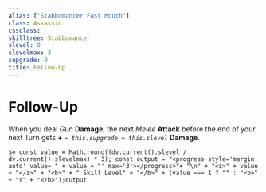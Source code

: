 ```yaml
---
alias: ["Stabbomancer Fast Mouth"]
class: Assassin
cssclass: 
skilltree: Stabbomancer
slevel: 0
slevelmax: 3
supgrade: 0
title: Follow-Up
---
```


# Follow-Up
When you deal *Gun* **Damage**, the next *Melee* **Attack** before the end of your next Turn gets **+** *`= this.supgrade + this.slevel`* **Damage**.

`$= const value = Math.round((dv.current().slevel / dv.current().slevelmax) * 3); const output = "<progress style='margin: auto' value='" + value + "' max='3'></progress>"+ "\n" + "<i>" + value + "</i>" + "<b>" + " Skill Level" + "</b>" + (value === 1 ? "" : "<b>" + "s" + "</b>");output`